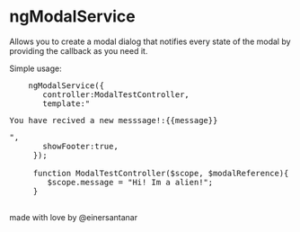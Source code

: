 # ngModalService
Allows you to create a modal dialog that notifies every state of the modal by providing the callback as you need it. 


  Simple usage: 
  
  <pre>
    ngModalService({
       controller:ModalTestController,
       template:"<p>You have recived a new messsage!:{{message}}</p>",
       showFooter:true,
     });
     
     function ModalTestController($scope, $modalReference){
        $scope.message = "Hi! Im a alien!";
     }
   </pre>
  made with love by @einersantanar
